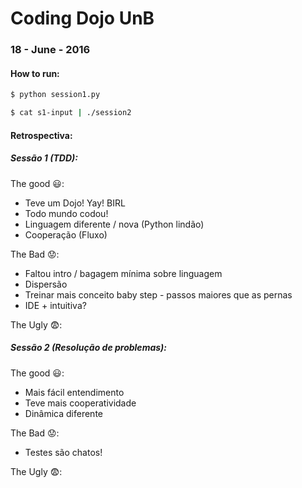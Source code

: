 Coding Dojo UnB
================

### 18 - June - 2016

#### How to run:
```bash
$ python session1.py
```

```bash
$ cat s1-input | ./session2
```

#### Retrospectiva:
##### Sessão 1 (TDD):

The good :smiley::
- Teve um Dojo! Yay! BIRL 
- Todo mundo codou!
- Linguagem diferente / nova (Python lindão)
- Cooperação (Fluxo)

The Bad :worried::
- Faltou intro / bagagem mínima sobre linguagem
- Dispersão
- Treinar mais conceito baby step - passos maiores que as pernas
- IDE + intuitiva?

The Ugly :fearful::

##### Sessão 2 (Resolução de problemas):
The good :smiley::
- Mais fácil entendimento
- Teve mais cooperatividade
- Dinâmica diferente

The Bad :worried::
- Testes são chatos!

The Ugly :fearful::
